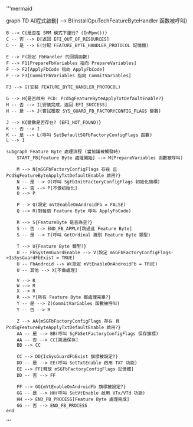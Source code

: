 '''mermaid

graph TD
    A[程式啟動] --> B(InstallCpuTechFeatureByteHandler 函數被呼叫)

    B --> C{是否在 SMM 模式下運行? (InMpm())}
    C -- 否 --> D[返回 EFI_OUT_OF_RESOURCES]
    C -- 是 --> E(分配 FEATURE_BYTE_HANDLER_PROTOCOL 記憶體)

    E --> F(設定 FbHandler 的回調函數)
    F --> F1[PrepareFbVariables 指向 PrepareVariables]
    F --> F2[ApplyFbCode 指向 ApplyFbCode]
    F --> F3[CommitFbVariables 指向 CommitVariables]

    F3 --> G(安裝 FEATURE_BYTE_HANDLER_PROTOCOL)

    G --> H{是否啟用 PCD: PcdSgFeatureByteApplyTxtDefaultEnable?}
    H -- 否 --> I[安裝完成，返回 EFI_SUCCESS]
    H -- 是 --> J(嘗試獲取 SYS_GUARD_FB_FACTORYCONFIG_FLAGS 變數)

    J --> K{變數是否存在? (EFI_NOT_FOUND)}
    K -- 否 --> I
    K -- 是 --> L(呼叫 SetDefaultSGFbFactoryConfigFlags 函數)
    L --> I

    subgraph Feature Byte 處理流程 (當協議被觸發時)
        START_FB[Feature Byte 處理開始] --> M(PrepareVariables 函數被呼叫)

        M --> N{mSGFbFactoryConfigFlags 存在 且 PcdSgFeatureByteApplyTxtDefaultEnable 啟用?}
        N -- 是 --> O(呼叫 SgFbInitFactoryConfigFlags 初始化旗標)
        N -- 否 --> P[不做初始化]
        O --> P

        P --> Q(設定 mVtEnableOnAndroidFb = FALSE)
        Q --> R(對每個 Feature Byte 呼叫 ApplyFbCode)

        R --> S{FeatureByte 是否為空?}
        S -- 否 --> END_FB_APPLY[跳過此 Feature Byte]
        S -- 是 --> T(呼叫 GetOrdinal 識別 Feature Byte 類型)

        T --> U{Feature Byte 類型?}
        U -- FbSystemGuardEnable --> V(設定 mSGFbFactoryConfigFlags->IsSysGuardFbExist = TRUE)
        U -- FbAndroid --> W(設定 mVtEnableOnAndroidFb = TRUE)
        U -- 其他 --> X[不做處理]

        V --> R
        W --> R
        X --> R
        R --> Y{所有 Feature Byte 都處理完畢?}
        Y -- 是 --> Z(CommitVariables 函數被呼叫)
        Y -- 否 --> R

        Z --> AA{mSGFbFactoryConfigFlags 存在 且 PcdSgFeatureByteApplyTxtDefaultEnable 啟用?}
        AA -- 是 --> BB(呼叫 SgFbSetFactoryConfigFlags 保存旗標)
        AA -- 否 --> CC[跳過保存]
        BB --> CC

        CC --> DD{IsSysGuardFbExist 旗標被設定?}
        DD -- 是 --> EE(呼叫 SetTxtEnable 啟用 TXT 功能)
        EE --> FF[釋放 mSGFbFactoryConfigFlags 記憶體]
        DD -- 否 --> FF

        FF --> GG{mVtEnableOnAndroidFb 旗標被設定?}
        GG -- 是 --> HH(呼叫 SetVtEnable 啟用 VTx/VTd 功能)
        HH --> END_FB_PROCESS[Feature Byte 處理完成]
        GG -- 否 --> END_FB_PROCESS
    end   
'''
